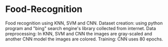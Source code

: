 # Food-Recognition
Food recognition using KNN, SVM and CNN. 
Dataset creation: using python program and "bing" search engine's library collected from internet.
Data preprocessing: In KNN, SVM and CNN the images are gray-scaled and another CNN model the images are colored.
Training: CNN uses 80 epochs.

